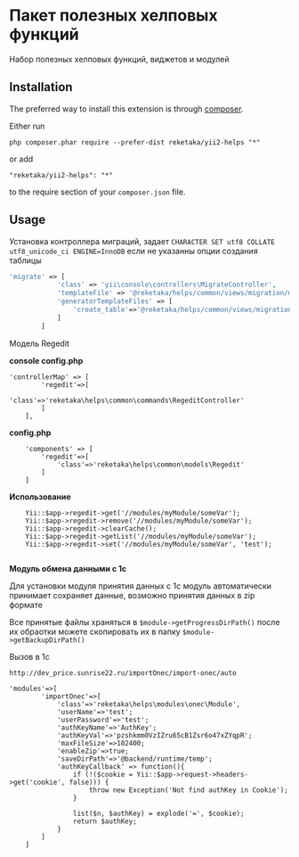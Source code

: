 Пакет полезных хелповых функций
===============================
Набор полезных хелповых функций, виджетов и модулей

Installation
------------

The preferred way to install this extension is through [composer](http://getcomposer.org/download/).

Either run

```
php composer.phar require --prefer-dist reketaka/yii2-helps "*"
```

or add

```
"reketaka/yii2-helps": "*"
```

to the require section of your `composer.json` file.


Usage
-----

Установка контроллера миграций, задает ```CHARACTER SET utf8 COLLATE utf8_unicode_ci ENGINE=InnoDB``` если не указанны опции создания таблицы

```php
'migrate' => [
            'class' => 'yii\console\controllers\MigrateController',
            'templateFile' => '@reketaka/helps/common/views/migration/migration.php',
            'generatorTemplateFiles' => [
                'create_table'=>'@reketaka/helps/common/views/migration/createTableMigration.php'
            ]
        ]
```

Модель Regedit

**console config.php**
```
'controllerMap' => [
        'regedit'=>[
            'class'=>'reketaka\helps\common\commands\RegeditController'
        ]
    ],
```

**config.php**
```
    'components' => [
        'regedit'=>[
            'class'=>'reketaka\helps\common\models\Regedit'
        ]
    ]
```

**Использование**
```
    Yii::$app->regedit->get('//modules/myModule/someVar');
    Yii::$app->regedit->remove('//modules/myModule/someVar');
    Yii::$app->regedit->clearCache();
    Yii::$app->regedit->getList('//modules/myModule/someVar');
    Yii::$app->regedit->set('//modules/myModule/someVar', 'test');
    
```

**Модуль обмена данными с 1c**

Для установки модуля принятия данных с 1с
модуль автоматически принимает сохраняет данные, возможно принятия данных в zip формате

Все принятые файлы храняться в `$module->getProgressDirPath()` после их обраотки можете скопировать их в папку `$module->getBackupDirPath()`

Вызов в 1с
```
http://dev_price.sunrise22.ru/importOnec/import-onec/auto
```

```
'modules'=>[
        'importOnec'=>[
            'class'=>'reketaka\helps\modules\onec\Module',
            'userName'=>'test';
            'userPassword'=>'test';
            'authKeyName'=>'AuthKey';
            'authKeyVal'=>'pzshkmm0VzIZru65cB1Zsr6o47xZYqpR';
            'maxFileSize'=>102400;
            'enableZip'=>true;
            'saveDirPath'=>'@backend/runtime/temp';
            'authKeyCallback' => function(){
                if (!($cookie = Yii::$app->request->headers->get('cookie', false))) {
                    throw new Exception('Not find authKey in Cookie');
                }

                list($n, $authKey) = explode('=', $cookie);
                return $authKey;
            }
        ]
    ]
```